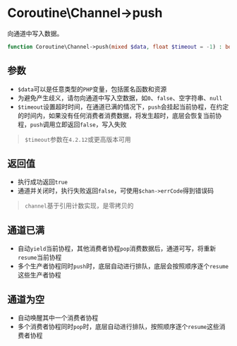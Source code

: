 # Coroutine\Channel->push

向通道中写入数据。

```php
function Coroutine\Channel->push(mixed $data, float $timeout = -1) : bool;
```

参数
-----
* `$data`可以是任意类型的`PHP`变量，包括匿名函数和资源
* 为避免产生歧义，请勿向通道中写入空数据，如`0`、`false`、空字符串、`null`
* `$timeout`设置超时时间，在通道已满的情况下，`push`会挂起当前协程，在约定的时间内，如果没有任何消费者消费数据，将发生超时，底层会恢复当前协程，`push`调用立即返回`false`，写入失败

> `$timeout`参数在`4.2.12`或更高版本可用

返回值
-----
* 执行成功返回`true`
* 通道并关闭时，执行失败返回`false`，可使用`$chan->errCode`得到错误码

> `channel`基于引用计数实现，是零拷贝的

通道已满
----
* 自动`yield`当前协程，其他消费者协程`pop`消费数据后，通道可写，将重新`resume`当前协程
* 多个生产者协程同时`push`时，底层自动进行排队，底层会按照顺序逐个`resume`这些生产者协程

通道为空
----
* 自动唤醒其中一个消费者协程
* 多个消费者协程同时`pop`时，底层自动进行排队，按照顺序逐个`resume`这些消费者协程
